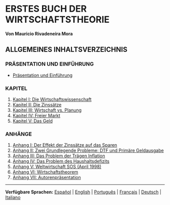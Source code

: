 # ERSTES BUCH DER WIRTSCHAFTSTHEORIE

**Von Mauricio Rivadeneira Mora**

## ALLGEMEINES INHALTSVERZEICHNIS

### PRÄSENTATION UND EINFÜHRUNG
- [Präsentation und Einführung](01-presentacion-introduccion-de.md)

### KAPITEL

1. [Kapitel I: Die Wirtschaftswissenschaft](02-capitulo-i-ciencia-economica-de.md)
2. [Kapitel II: Die Zinssätze](03-capitulo-ii-tasas-interes-de.md)
3. [Kapitel III: Wirtschaft vs. Planung](04-capitulo-iii-economia-vs-planificacion-de.md)
4. [Kapitel IV: Freier Markt](05-capitulo-iv-libre-mercado-de.md)
5. [Kapitel V: Das Geld](06-capitulo-v-dinero-de.md)

### ANHÄNGE

1. [Anhang I: Der Effekt der Zinssätze auf das Sparen](08-anexo-01-ahorro-tasa-interes-de.md)
2. [Anhang II: Zwei Grundlegende Probleme: DTF und Primäre Geldausgabe](09-anexo-02-dtf-emision-primaria-de.md)
3. [Anhang III: Das Problem der Trägen Inflation](10-anexo-03-inflacion-inercial-de.md)
4. [Anhang IV: Das Problem des Haushaltsdefizits](11-anexo-04-deficit-fiscal-de.md)
5. [Anhang V: Weltwirtschaft SOS (April 1998)](12-anexo-05-economia-mundial-sos-de.md)
6. [Anhang VI: Wirtschaftstheorem](13-anexo-06-teorema-economico-de.md)
7. [Anhang VII: Autorenpräsentation](14-anexo-07-presentacion-autor-de.md)

---

**Verfügbare Sprachen:** [Español](00-indice-general-es.md) | [English](00-indice-general-en.md) | [Português](00-indice-general-pt.md) | [Français](00-indice-general-fr.md) | [Deutsch](00-indice-general-de.md) | [Italiano](00-indice-general-it.md)
